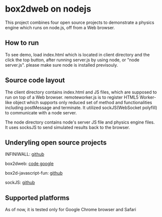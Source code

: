 box2dweb on nodejs
=======================================================

This project combines four open source projects to demonstrate a physics engine which runs on node.js, off from a Web browser.

## How to run
To see demo, load index.html which is located in client directory and
the click the top button, after running server.js by using node, or "node server.js".
please make sure node is installed previsouly.

## Source code layout
The client directory contains index.html and JS files, which are
supposed to run on top of a Web browser.
remoteworker.js is to register HTML5 Worker-like object which supports
only reduced set of method and functionalities including postMessage and
terminate. It utilized sockJS(WebSocket polyfill) to communicate with a
node server.

The node directory contains node's server JS file and physics engine
files. It uses socksJS to send simulated results back to the browser.

## Underyling open source projects
INFINIWALL: [github](https://github.com/cubiq/infiniwall.git)

box2dweb: [code google](code.google.com/p/box2dweb)

box2d-javascript-fun: [github](https://github.com/sethladd/box2d-javascript-fun/)

sockJS: [github](https://github.com/sockjs/sockjs-node)

## Supported platforms
As of now, it is tested only for Google Chrome browser and Safari
